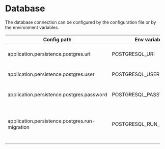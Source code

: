 # Database

The database connection can be configured by the configuration file or by the environment variables.  


| Config path                                    | Env variable             | Default value                             | Description                                          |
|------------------------------------------------|--------------------------|-------------------------------------------|------------------------------------------------------|
| application.persistence.postgres.uri           | POSTGRESQL_URI           | jdbc:postgresql://localhost:5432/postgres | The database uri                                     |
| application.persistence.postgres.user          | POSTGRESQL_USER          | root                                      | The database user                                    |
| application.persistence.postgres.password      | POSTGRESQL_PASSWORD      | root                                      | The database password                                |
| application.persistence.postgres.run-migration | POSTGRESQL_RUN_MIGRATION | true                                      | If true, execute Flyway migration during the startup |